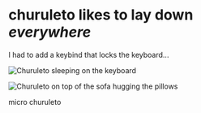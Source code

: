 # churuleto likes to lay down _everywhere_

I had to add a keybind that locks the keyboard...

![Churuleto sleeping on the keyboard](/images/2025/churuleto-dormido-teclado.webp)

![Churuleto on top of the sofa hugging the pillows](/images/2025/churuleto-sofa-abrazo.webp)

<tag>micro</tag>
<tag>churuleto</tag>
